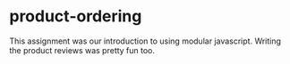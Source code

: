 # product-ordering
This assignment was our introduction to using modular javascript. Writing the product reviews was pretty fun too.
